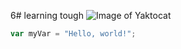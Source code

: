 6# learning tough
![Image of Yaktocat](https://octodex.github.com/images/yaktocat.png)
``` javascript
var myVar = "Hello, world!";
```
